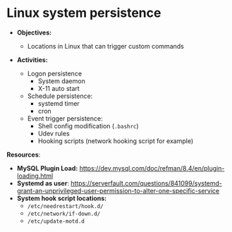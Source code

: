 # Linux system persistence
- **Objectives:**
  - Locations in Linux that can trigger custom commands

- **Activities:**
  - Logon persistence
    - System daemon
    - X-11 auto start
  - Schedule persistence:
    - systemd timer
    - cron
  - Event trigger persistence:
    - Shell config modification (`.bashrc`)
    - Udev rules
    - Hooking scripts (network hooking script for example)


**Resources**:
  - **MySQL Plugin Load:** https://dev.mysql.com/doc/refman/8.4/en/plugin-loading.html
  - **Systemd as user**: https://serverfault.com/questions/841099/systemd-grant-an-unprivileged-user-permission-to-alter-one-specific-service
  - **System hook script locations:**
    - `/etc/needrestart/hook.d/`
    - `/etc/network/if-down.d/`
    - `/etc/update-motd.d`

